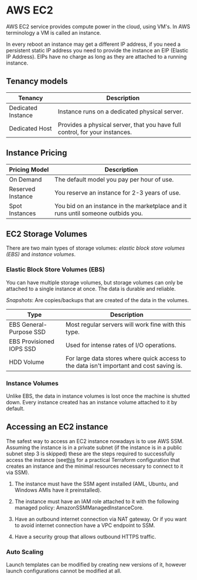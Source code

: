 # AWS EC2

AWS EC2 service provides compute power in the cloud, using VM's. In AWS
terminology a VM is called an instance.

In every reboot an instance may get a different IP address, if you need a
persistent static IP address you need to provide the instance an EIP (Elastic IP
Address). EIPs have no charge as long as they are attached to a running
instance.

## Tenancy models

| Tenancy            | Description                                                                 |
| ------------------ | --------------------------------------------------------------------------- |
| Dedicated Instance | Instance runs on a dedicated physical server.                               |
| Dedicated Host     | Provides a physical server, that you have full control, for your instances. |

## Instance Pricing

| Pricing Model     | Description                                                                      |
| ----------------- | -------------------------------------------------------------------------------- |
| On Demand         | The default model you pay per hour of use.                                       |
| Reserved Instance | You reserve an instance for 2-3 years of use.                                    |
| Spot Instances    | You bid on an instance in the marketplace and it runs until someone outbids you. |

## EC2 Storage Volumes

There are two main types of storage volumes: *elastic block store volumes (EBS)*
and *instance volumes*.

### Elastic Block Store Volumes (EBS)

You can have multiple storage volumes, but storage volumes can only be attached
to a single instance at once. The data is durable and reliable.

*Snapshots*: Are copies/backups that are created of the data in the volumes.

| Type                     | Description                                                                              |
| ------------------------ | ---------------------------------------------------------------------------------------- |
| EBS General-Purpose SSD  | Most regular servers will work fine with this type.                                      |
| EBS Provisioned IOPS SSD | Used for intense rates of I/O operations.                                                |
| HDD Volume               | For large data stores where quick access to the data isn't important and cost saving is. |

### Instance Volumes

Unlike EBS, the data in instance volumes is lost once the machine is shutted
down. Every instance created has an instance volume attached to it by default.

## Accessing an EC2 instance

The safest way to access an EC2 instance nowadays is to use AWS SSM. Assuming
the instance is in a private subnet (if the instance is in a public subnet step
3 is skipped) these are the steps required to successfully access the instance
(see[this](../../iac/terraform/aws/ec2/simple_arm_instance.tf) for a practical
Terraform configuration that creates an instance and the minimal resources
necessary to connect to it via SSM).

1. The instance must have the SSM agent installed (AML, Ubuntu, and Windows AMIs
   have it preinstalled).

2. The instance must have an IAM role attached to it with the following managed
   policy: AmazonSSMManagedInstanceCore.

3. Have an outbound internet connection via NAT gateway. Or if you want to avoid
   internet connection have a VPC endpoint to SSM.

4. Have a security group that allows outbound HTTPS traffic.

### Auto Scaling

Launch templates can be modified by creating new versions of it, however launch
configurations cannot be modified at all.